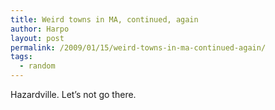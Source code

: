 ```yaml
---
title: Weird towns in MA, continued, again
author: Harpo
layout: post
permalink: /2009/01/15/weird-towns-in-ma-continued-again/
tags:
  - random
---
```

Hazardville. Let&#8217;s not go there.
